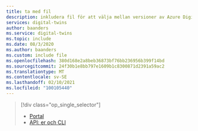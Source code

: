 ```yaml
---
title: ta med fil
description: inkludera fil för att välja mellan versioner av Azure Digitals routing instruktions artikel
services: digital-twins
author: baanders
ms.service: digital-twins
ms.topic: include
ms.date: 08/3/2020
ms.author: baanders
ms.custom: include file
ms.openlocfilehash: 380d168e2a8beb36873bf76bb236956b399f14bd
ms.sourcegitcommit: 24f30b1e8bb797e1609b1c8300871d2391a59ac2
ms.translationtype: MT
ms.contentlocale: sv-SE
ms.lasthandoff: 02/10/2021
ms.locfileid: "100105440"
---
```

> [!div class="op_single_selector"]
> * [Portal](../articles/digital-twins/how-to-manage-routes-portal.md)
> * [API: er och CLI](../articles/digital-twins/how-to-manage-routes-apis-cli.md)
